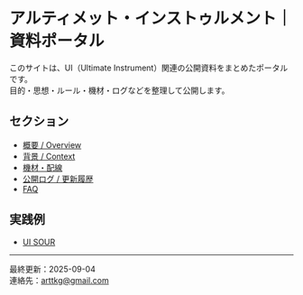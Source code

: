 # アルティメット・インストゥルメント｜資料ポータル

このサイトは、UI（Ultimate Instrument）関連の公開資料をまとめたポータルです。  
目的・思想・ルール・機材・ログなどを整理して公開します。

## セクション
- [概要 / Overview](docs/overview.md)
- [背景 / Context](docs/context.md)  
- [機材・配線](docs/hardware.md)
- [公開ログ / 更新履歴](docs/logs.md)
- [FAQ](docs/faq.md)
## 実践例
- [UI SOUR](docs/ui_sour/index.md)
---

最終更新：2025-09-04  
連絡先：arttkg@gmail.com
